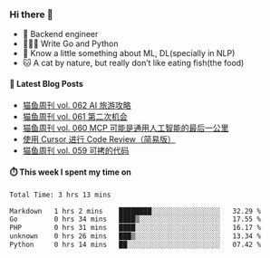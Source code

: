 ### Hi there 👋

- 🔧 Backend engineer
- 👨🏻‍💻 Write Go and Python
- 🔭 Know a little something about ML, DL(specially in NLP)
- 🐱 A cat by nature, but really don’t like eating fish(the food)

#### 📖 Latest Blog Posts
<!-- BLOG-POST-LIST:START -->
- [猫鱼周刊 vol. 062 AI 旅游攻略](https://ameow.xyz/archives/weekly-062)
- [猫鱼周刊 vol. 061 第二次机会](https://ameow.xyz/archives/weekly-061)
- [猫鱼周刊 vol. 060 MCP 可能是通用人工智能的最后一公里](https://ameow.xyz/archives/weekly-060)
- [使用 Cursor 进行 Code Review（简易版）](https://ameow.xyz/archives/simple-code-review-with-cursor)
- [猫鱼周刊 vol. 059 可拷的代码](https://ameow.xyz/archives/weekly-059)
<!-- BLOG-POST-LIST:END -->

#### ⏱️ This week I spent my time on
<!--START_SECTION:waka-->

```txt
Total Time: 3 hrs 13 mins

Markdown   1 hrs 2 mins    ████████░░░░░░░░░░░░░░░░░   32.29 %
Go         0 hrs 34 mins   ████▒░░░░░░░░░░░░░░░░░░░░   17.55 %
PHP        0 hrs 31 mins   ████░░░░░░░░░░░░░░░░░░░░░   16.17 %
unknown    0 hrs 26 mins   ███▒░░░░░░░░░░░░░░░░░░░░░   13.34 %
Python     0 hrs 14 mins   ██░░░░░░░░░░░░░░░░░░░░░░░   07.42 %
```

<!--END_SECTION:waka-->

<!--
**LeslieLeung/LeslieLeung** is a ✨ _special_ ✨ repository because its `README.md` (this file) appears on your GitHub profile.

Here are some ideas to get you started:

- 🔭 I’m currently working on ...
- 🌱 I’m currently learning ...
- 👯 I’m looking to collaborate on ...
- 🤔 I’m looking for help with ...
- 💬 Ask me about ...
- 📫 How to reach me: ...
- 😄 Pronouns: ...
- ⚡ Fun fact: ...
-->
